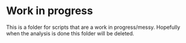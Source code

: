 # Work in progress

This is a folder for scripts that are a work in progress/messy. Hopefully when the analysis is done this folder will be deleted.